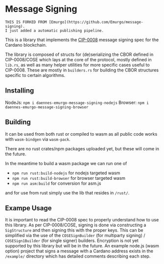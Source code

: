 # Message Signing

```
THIS IS FORKED FROM [Emurgo](https://github.com/Emurgo/message-signing).
I just added a automatic publishing pipeline.
```

This is a library that implements the [CIP-0008](https://github.com/cardano-foundation/CIPs/blob/master/CIP-0008/CIP-0008.md) message signing spec for the Cardano blockchain.

The library is composed of structs for (de)serializing the CBOR defined in CIP-0008/COSE which lays at the core of the protocol, mostly defined in `lib.rs`, as well as many helper utilities for more specific cases useful to CIP-0008. These are mostly in `builders.rs` for building the CBOR structures specific to certain algorithms.


## Installing

NodeJs: `npm i daennes-emurgo-message-signing-nodejs`
Browser: `npm i daennes-emurgo-message-signing-browser`

## Building

It can be used from both rust or compiled to wasm as all public code works with `wasm-bindgen` via `wasm-pack`.

There are no rust crates/npm packages uploaded yet, but these will come in the future.

In the meantime to build a wasm package we can run one of

* `npm run rust:build-nodejs` for nodejs targeted wasm
* `npm run rust:build-browser` for browser targeted wasm
* `npm run asm:build` for conversion for asm.js

and for use from rust simply use the lib that resides in `/rust/`.



## Exampe Usage

It is important to read the CIP-0008 spec to properly understand how to use this library. As per CIP-0008/COSE, signing is done via constructing a `SigStructure` and then signing this with the proper keys. This can be simplified via the use of the `COSESignBuilder` (for multiparty signing) / `COSESign1Builder` (for single signer) builders. Encryption is not yet supported by this library but will be in the future. An example node.js (wasm option) project that signs a message with a Cardano address exists in the `/example/` directory which has detailed comments describing each step.
